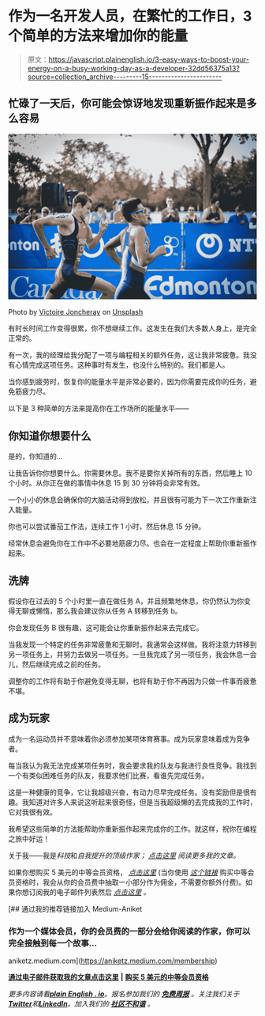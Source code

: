 # 作为一名开发人员，在繁忙的工作日，3 个简单的方法来增加你的能量

> 原文：<https://javascript.plainenglish.io/3-easy-ways-to-boost-your-energy-on-a-busy-working-day-as-a-developer-32dd56375a13?source=collection_archive---------15----------------------->

## 忙碌了一天后，你可能会惊讶地发现重新振作起来是多么容易

![](img/8a88d06d45854ac5397b5aea467d380a.png)

Photo by [Victoire Joncheray](https://unsplash.com/@victoire_jonch?utm_source=medium&utm_medium=referral) on [Unsplash](https://unsplash.com?utm_source=medium&utm_medium=referral)

有时长时间工作变得很累，你不想继续工作。这发生在我们大多数人身上，是完全正常的。

有一次，我的经理给我分配了一项与编程相关的额外任务，这让我非常疲惫。我没有心情完成这项任务。这种事时有发生，也没什么特别的。我们都是人。

当你感到疲劳时，恢复你的能量水平是非常必要的，因为你需要完成你的任务，避免筋疲力尽。

以下是 3 种简单的方法来提高你在工作场所的能量水平——

## 你知道你想要什么

是的，你知道的…

让我告诉你你想要什么。你需要休息。我不是要你关掉所有的东西，然后睡上 10 个小时。从你正在做的事情中休息 15 到 30 分钟将会非常有效。

一个小小的休息会确保你的大脑活动得到放松，并且很有可能为下一次工作重新注入能量。

你也可以尝试番茄工作法，连续工作 1 小时，然后休息 15 分钟。

经常休息会避免你在工作中不必要地筋疲力尽。也会在一定程度上帮助你重新振作起来。

## 洗牌

假设你在过去的 5 个小时里一直在做任务 A，并且频繁地休息，你仍然认为你变得无聊或懒惰，那么我会建议你从任务 A 转移到任务 b。

你会发现任务 B 很有趣，这可能会让你重新振作起来去完成它。

当我发现一个特定的任务非常疲惫和无聊时，我通常会这样做。我将注意力转移到另一项任务上，并努力去做另一项任务。一旦我完成了另一项任务，我会休息一会儿，然后继续完成之前的任务。

调整你的工作将有助于你避免变得无聊，也将有助于你不再因为只做一件事而疲惫不堪。

## 成为玩家

成为一名运动员并不意味着你必须参加某项体育赛事。成为玩家意味着成为竞争者。

每当我认为我无法完成某项任务时，我会要求我的队友与我进行良性竞争。我找到一个有类似困难任务的队友，我要求他们比赛，看谁先完成任务。

这是一种健康的竞争，它让我超级兴奋，有动力尽早完成任务。没有奖励但是很有趣。我知道对许多人来说这听起来很奇怪，但是当我超级懒的去完成我的工作时，它对我很有效。

我希望这些简单的方法能帮助你重新振作起来完成你的工作。就这样，祝你在编程之旅中好运！

关于我——我是*科技*和*自我提升的顶级作家；* [*点击这里*](https://aniketz.medium.com/) *阅读更多我的文章。*

如果你想购买 5 美元的中等会员资格， [*点击这里*](https://aniketz.medium.com/membership) (当你使用 [*这个链接*](https://aniketz.medium.com/membership) 购买中等会员资格时，我会从你的会员费中抽取一小部分作为佣金，不需要你额外付费)。如果你想订阅我的电子邮件列表然后 [*点击这里*](https://aniketz.medium.com/subscribe) *。*

[](https://aniketz.medium.com/membership) [## 通过我的推荐链接加入 Medium-Aniket

### 作为一个媒体会员，你的会员费的一部分会给你阅读的作家，你可以完全接触到每一个故事…

aniketz.medium.com](https://aniketz.medium.com/membership) 

[**通过电子邮件获取我的文章点击这里**](https://aniketz.medium.com/subscribe) **|** [**购买 5 美元的中等会员资格**](https://aniketz.medium.com/membership)

*更多内容请看*[***plain English . io***](https://plainenglish.io/)*。报名参加我们的* [***免费周报***](http://newsletter.plainenglish.io/) *。关注我们关于*[***Twitter***](https://twitter.com/inPlainEngHQ)*和*[***LinkedIn***](https://www.linkedin.com/company/inplainenglish/)*。加入我们的* [***社区不和谐***](https://discord.gg/GtDtUAvyhW) *。*